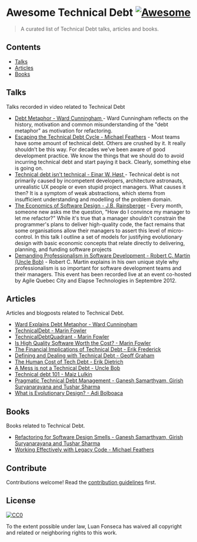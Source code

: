 # Awesome Technical Debt [![Awesome](https://awesome.re/badge.svg)](https://awesome.re)

> A curated list of Technical Debt talks, articles and books.


## Contents

- [Talks](#talks)
- [Articles](#articles)
- [Books](#books)


## Talks

Talks recorded in video related to Technical Debt

- [Debt Metaphor - 
Ward Cunningham
](https://www.youtube.com/watch?v=pqeJFYwnkjE) - Ward Cunningham reflects on the history, motivation and common misunderstanding of the "debt metaphor" as motivation for refactoring.
- [Escaping the Technical Debt Cycle - Michael Feathers](https://www.youtube.com/watch?v=7hL6g1aTGvo) - Most teams have some amount of technical debt. Others are crushed by it. It really shouldn’t be this way. For decades we’ve been aware of good development practice. We know the things that we should do to avoid incurring technical debt and start paying it back. Clearly, something else is going on.
- [Technical debt isn't technical - Einar W. Høst
](https://www.youtube.com/watch?v=CXyNZYDO07Q) - Technical debt is not primarily caused by incompetent developers, architecture astronauts, unrealistic UX people or even stupid project managers. What causes it then? It is a symptom of weak abstractions, which stems from insufficient understanding and modelling of the problem domain. 
- [The Economics of Software Design - J.B. Rainsberger](https://www.youtube.com/watch?v=7HecgbghFTk) - Every month, someone new asks me the question, "How do I convince my manager to let me refactor?" While it's true that a manager shouldn't constrain the programmer's plans to deliver high-quality code, the fact remains that some organisations allow their managers to assert this level of micro-control. In this talk I outline a set of models for justifying evolutionary design with basic economic concepts that relate directly to delivering, planning, and funding software projects
- [Demanding Professionalism in Software Development - Robert C. Martin (Uncle Bob)](https://www.youtube.com/watch?v=p0O1VVqRSK0) - Robert C. Martin explains in his own unique style why professionalism is so important for software development teams and their managers. This event has been recorded live at an event co-hosted by Agile Quebec City and Elapse Technologies in Septembre 2012.


## Articles

Articles and blogposts related to Technical Debt.
- [Ward Explains Debt Metaphor - Ward Cunningham](http://wiki.c2.com/?WardExplainsDebtMetaphor)
- [TechnicalDebt - Marin Fowler](https://martinfowler.com/bliki/TechnicalDebt.html)
- [TechnicalDebtQuadrant - Marin Fowler](https://martinfowler.com/bliki/TechnicalDebtQuadrant.html)
- [Is High Quality Software Worth the Cost? - Marin Fowler](https://martinfowler.com/articles/is-quality-worth-cost.html)
- [The Financial Implications of Technical Debt - Erik Frederick](https://www.toptal.com/finance/part-time-cfos/technical-debt)
- [Defining and Dealing with Technical Debt - Geoff Graham](https://css-tricks.com/defining-and-dealing-with-technical-debt/)
- [The Human Cost of Tech Debt - Erik Dietrich](https://daedtech.com/human-cost-tech-debt/)
- [A Mess is not a Technical Debt - Uncle Bob](https://sites.google.com/site/unclebobconsultingllc/a-mess-is-not-a-technical-debt)
- [Technical debt 101 - Maiz Lulkin](https://medium.com/@joaomilho/festina-lente-e29070811b84)
- [Pragmatic Technical Debt Management - Ganesh Samarthyam, Girish Suryanarayana and Tushar Sharma](https://www.infoq.com/articles/pragmatic-technical-debt/)
- [What is Evolutionary Design? - Adi Bolboaca](https://mozaicworks.com/blog/what-is-evolutionary-design/)


## Books

Books related to Technical Debt.
- [Refactoring for Software Design Smells - Ganesh Samarthyam, Girish Suryanarayana and Tushar Sharma](https://www.amazon.com/gp/product/0128013974)
- [Working Effectively with Legacy Code - Michael Feathers](https://www.amazon.com/Working-Effectively-Legacy-Michael-Feathers/dp/0131177052)

## Contribute

Contributions welcome! Read the [contribution guidelines](contributing.md) first.


## License

[![CC0](https://mirrors.creativecommons.org/presskit/buttons/88x31/svg/cc-zero.svg)](https://creativecommons.org/publicdomain/zero/1.0)

To the extent possible under law, Luan Fonseca has waived all copyright and
related or neighboring rights to this work.
